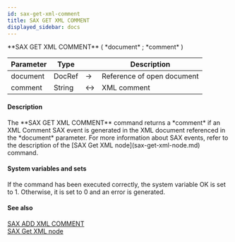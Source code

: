 ```yaml
---
id: sax-get-xml-comment
title: SAX GET XML COMMENT
displayed_sidebar: docs
---
```


<!--REF #_command_.SAX GET XML COMMENT.Syntax-->**SAX GET XML COMMENT** ( *document* ; *comment* )<!-- END REF-->
<!--REF #_command_.SAX GET XML COMMENT.Params-->
| Parameter | Type |  | Description |
| --- | --- | --- | --- |
| document | DocRef | -> | Reference of open document |
| comment | String | <-> | XML comment |

<!-- END REF-->

#### Description 

<!--REF #_command_.SAX GET XML COMMENT.Summary-->The **SAX GET XML COMMENT** command returns a *comment* if an XML Comment SAX event is generated in the XML document referenced in the *document* parameter.<!-- END REF--> For more information about SAX events, refer to the description of the [SAX Get XML node](sax-get-xml-node.md) command. 

#### System variables and sets 

If the command has been executed correctly, the system variable OK is set to 1\. Otherwise, it is set to 0 and an error is generated.

#### See also 
[SAX ADD XML COMMENT](sax-add-xml-comment.md)  
[SAX Get XML node](sax-get-xml-node.md)  